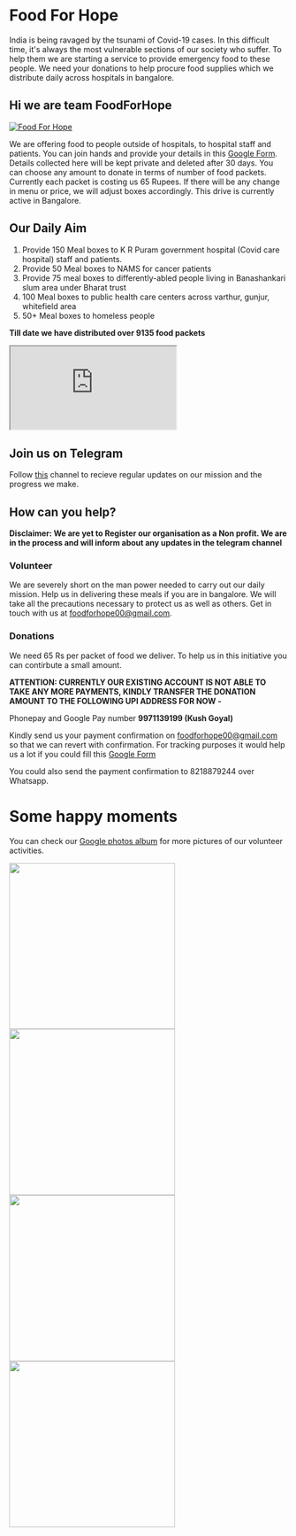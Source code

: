 # Food For Hope
India is being ravaged by the tsunami of Covid-19 cases. In this difficult time, it's always the most vulnerable sections of our society who suffer. To help them we are starting a service to provide emergency food to these people. We need your donations to help procure food supplies which we distribute daily across hospitals in bangalore.
## Hi we are team FoodForHope

 [![Food For Hope](https://i9.ytimg.com/vi/_-6dE9r-ziw/mq2.jpg?sqp=CIiW-4QG&rs=AOn4CLC6760jY7cCtBYfB6wHT8b3Hv8Xqw)](https://www.youtube.com/watch?v=_-6dE9r-ziw)

We are offering food to people outside of hospitals, to hospital staff and patients. You can join hands and provide your details in this [Google Form](https://forms.gle/MrSGPGru2aURSCbA8). Details collected here will be kept private and deleted after 30 days. You can choose any amount to donate in terms of  number of food packets. Currently each packet is costing us 65 Rupees. If there will be any change in menu or price, we will adjust boxes accordingly. This drive is currently active in Bangalore.
## Our Daily Aim 
1. Provide 150 Meal boxes to K R Puram government hospital (Covid care hospital) staff and patients. 
2. Provide 50 Meal boxes to NAMS for cancer patients
3. Provide 75 meal boxes to differently-abled people living in Banashankari slum area under Bharat trust
4. 100 Meal boxes to public health care centers across varthur, gunjur, whitefield area
5. 50+ Meal boxes to homeless people 

__Till date we have distributed over 9135 food packets__

<iframe src="https://docs.google.com/spreadsheets/d/e/2PACX-1vTCpzmuU7A5e7-fnUMeO1Vrck5e5-1p-yWXHaljiovSWrKfBvqxLJ4ouYTgnbV65kOw24N79baYqWIN/pubhtml?gid=420595909&amp;single=false&amp;widget=false&amp;headers=false"></iframe>

## Join us on Telegram
Follow [this](https://t.me/FoodForHope) channel to recieve regular updates on our mission and the progress we make. 

## How can you help?

**Disclaimer: We are yet to Register our organisation as a Non profit. We are in the process and will inform about any updates in the telegram channel**

### Volunteer
We are severely short on the man power needed to carry out our daily mission. Help us in delivering these meals if you are in bangalore. We will take all the precautions necessary to protect us as well as others. Get in touch with us at foodforhope00@gmail.com.
### Donations
We need 65 Rs per packet of food we deliver. To help us in this initiative you can contirbute a small amount. 

**ATTENTION: CURRENTLY OUR EXISTING ACCOUNT IS NOT ABLE TO TAKE ANY MORE PAYMENTS, KINDLY TRANSFER THE DONATION AMOUNT TO THE FOLLOWING UPI ADDRESS FOR NOW -**

Phonepay and Google Pay number
**9971139199 (Kush Goyal)**

<!--#### UPI (Not functional currently)
Please transfer amounts directly to the below contacts
𝟖𝟐𝟏𝟖𝟖𝟕𝟗𝟐𝟒𝟒@𝐩𝐚𝐲𝐭𝐦 (𝐒𝐚𝐮𝐦𝐚𝐲𝐚 𝐆𝐮𝐩𝐭𝐚) 
8218879244 (Kush Goyal: Google Pay) -->

<!--#### Paytm Wallet
 𝟖𝟐𝟏𝟖𝟖𝟕𝟗𝟐𝟒𝟒 (Saumaya Gupta) -->

<!--#### Whatsapp
You can pay on the following account
<p float="left">
  <img src="https://user-images.githubusercontent.com/5796258/116341438-8df35b80-a7fe-11eb-8fbd-002fa4cfd23b.jpeg" width="500" />
</p> -->

<!--#### Account Details (Not functional currently)
**Account number**: 918218879244 
**IFSC**: PYTM0123456
**Bank**: Paytm Bank
**Name**: Saumaya Gupta -->

Kindly send us your payment confirmation on foodforhope00@gmail.com so that we can revert with confirmation. For tracking purposes it would help us a lot if you could fill this [Google Form](https://forms.gle/MrSGPGru2aURSCbA8)

You could also send the payment confirmation to 8218879244 over Whatsapp.

# Some happy moments
You can check our [Google photos album](https://photos.app.goo.gl/PUdDLUDadChEh1Hf9) for more pictures of our volunteer activities.


<p float="left">
  <img src="https://user-images.githubusercontent.com/5796258/116056156-1658eb80-a69b-11eb-8032-8abcfeb9c9cc.jpeg" width="300" />
  <img src="https://user-images.githubusercontent.com/5796258/116056069-ff19fe00-a69a-11eb-86b2-0c16ae8b4f79.jpeg" width="300" /> 
  <img src="https://user-images.githubusercontent.com/5796258/116056789-cd556700-a69b-11eb-89ba-038f017526a3.jpeg" width="300" />
  <img src="https://user-images.githubusercontent.com/5796258/116060212-4b673d00-a69f-11eb-9347-8341461ef971.jpeg" width="300" />
  
</p>


